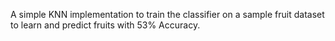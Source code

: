 A simple KNN implementation to train the classifier on a sample fruit dataset to learn and predict fruits with 53% Accuracy.
